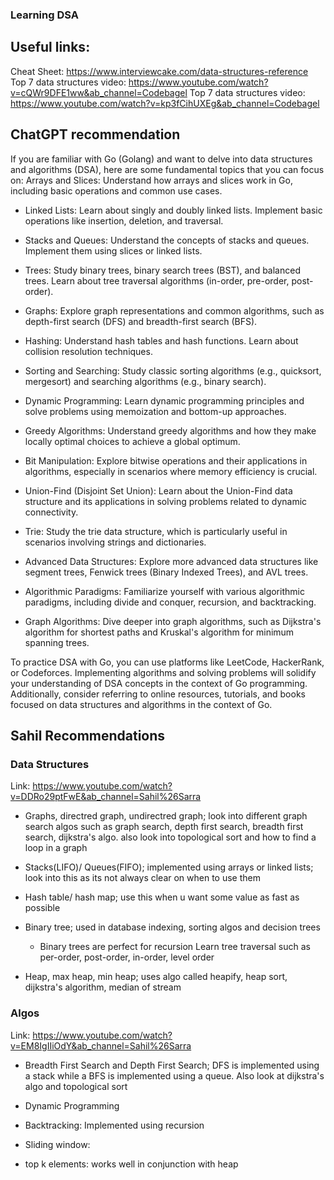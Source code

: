### Learning DSA

## Useful links:
Cheat Sheet: https://www.interviewcake.com/data-structures-reference
Top 7 data structures video: https://www.youtube.com/watch?v=cQWr9DFE1ww&ab_channel=Codebagel
Top 7 data structures video: https://www.youtube.com/watch?v=kp3fCihUXEg&ab_channel=Codebagel

## ChatGPT recommendation
If you are familiar with Go (Golang) and want to delve into data structures and algorithms (DSA), here are some fundamental topics that you can focus on:
Arrays and Slices: Understand how arrays and slices work in Go, including basic operations and common use cases.

- Linked Lists: Learn about singly and doubly linked lists. Implement basic operations like insertion, deletion, and traversal.

- Stacks and Queues: Understand the concepts of stacks and queues. Implement them using slices or linked lists.

- Trees: Study binary trees, binary search trees (BST), and balanced trees. Learn about tree traversal algorithms (in-order, pre-order, post-order).

- Graphs: Explore graph representations and common algorithms, such as depth-first search (DFS) and breadth-first search (BFS).

- Hashing: Understand hash tables and hash functions. Learn about collision resolution techniques.

- Sorting and Searching: Study classic sorting algorithms (e.g., quicksort, mergesort) and searching algorithms (e.g., binary search).

- Dynamic Programming: Learn dynamic programming principles and solve problems using memoization and bottom-up approaches.

- Greedy Algorithms: Understand greedy algorithms and how they make locally optimal choices to achieve a global optimum.

- Bit Manipulation: Explore bitwise operations and their applications in algorithms, especially in scenarios where memory efficiency is crucial.

- Union-Find (Disjoint Set Union): Learn about the Union-Find data structure and its applications in solving problems related to dynamic connectivity.

- Trie: Study the trie data structure, which is particularly useful in scenarios involving strings and dictionaries.

- Advanced Data Structures: Explore more advanced data structures like segment trees, Fenwick trees (Binary Indexed Trees), and AVL trees.

- Algorithmic Paradigms: Familiarize yourself with various algorithmic paradigms, including divide and conquer, recursion, and backtracking.

- Graph Algorithms: Dive deeper into graph algorithms, such as Dijkstra's algorithm for shortest paths and Kruskal's algorithm for minimum spanning trees.

To practice DSA with Go, you can use platforms like LeetCode, HackerRank, or Codeforces. Implementing algorithms and solving problems will solidify your understanding of DSA concepts in the context of Go programming. Additionally, consider referring to online resources, tutorials, and books focused on data structures and algorithms in the context of Go.

## Sahil Recommendations

### Data Structures
Link: https://www.youtube.com/watch?v=DDRo29ptFwE&ab_channel=Sahil%26Sarra

- Graphs, directred graph, undirectred graph; look into different graph search algos such as graph search, depth first search, breadth first search, dijkstra's algo. also look into topological sort and how to find a loop in a graph

- Stacks(LIFO)/ Queues(FIFO); implemented using arrays or linked lists;
look into this as its not always clear on when to use them

- Hash table/ hash map; use this when u want some value as fast as possible

- Binary tree; used in database indexing, sorting algos and decision trees
    - Binary trees are perfect for recursion
    Learn tree traversal such as per-order, post-order, in-order, level order

- Heap, max heap, min heap; uses algo called heapify, heap sort, dijkstra's algorithm, median of stream

### Algos 
Link: https://www.youtube.com/watch?v=EM8IgIIiOdY&ab_channel=Sahil%26Sarra

- Breadth First Search and Depth First Search; DFS is implemented using a stack while a BFS is implemented using a queue. Also look at  dijkstra's algo and topological sort

- Dynamic Programming 

- Backtracking: Implemented using recursion

- Sliding window: 

- top k elements: works well in conjunction with heap